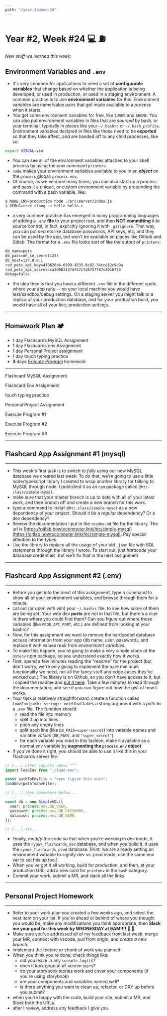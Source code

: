 ```yaml
---
path: "/year-2/week-24"
---
```


# Year #2, Week #24 💻 ⛽️

_New stuff we learned this week:_

## Environment Variables and `.env`

- It's very common for applications to need a set of **configurable variables**
  that change based on whether the application is being developed, or used in
  production, or used in a staging environment. A common practice is to use
  **environment variables** for this. Environment variables are name/value pairs
  that get made available to a _process_ when it starts.
- You get some environment variables for free, like `$USER` and `$HOME`. You can
  also put environment variables in files that are _sourced_ by bash, or your
  terminal, typically in places like your `~/.bashrc` or `~/.bash_profile`.
  Environment variables declared in files like those need to be **exported** so
  that they take affect, and are handed off to any child processes, like so:

```bash
export VISUAL=vim
```

- You can see all of the environment variables attached to your shell process by
  using the unix command `printenv`.
- `node` makes your environment variables available to you in an _**object**_ on
  the `process` global: `process.env`.
- Of course, as we've done many times, you can also start up a process and pass
  it a unique, or custom environment variable by prepending the command with a
  bash variable, like:

```bash
$ NODE_ENV=production node ./src/server/index.js
$ DEBUG=true clang -o hello hello.c
```

- a very common practice has emerged in many programming languages of adding a
  `.env` **file** to your project root, and then **NOT committing** it to source
  control, in fact, explicitly ignoring it with `.gitignore`. That way, you can
  put secrets like database passwords, API keys, etc, and they can be used by
  the app, but won't be available on places like Github and Gitlab. The format
  for a `.env` file looks sort of like the output of `printenv`:

```txt
db_name=pets
db_pass=oh_so_secret123!
db_host=127.0.0.1
rad_pets_api_key=4f0626d4-6999-4535-8c82-34cce12c9a9a
rad_pets_api_secret=ca3d983137d747c7a8757787c401b733
debug=false
```

- the idea then is that you have a different `.env` file in the different spots
  where your app runs -- on your local machine you would have test/sandbox/debug
  settings. On a staging server you might talk to a replica of your production
  database, and for your production build, you would have all of your live,
  production settings.

---

## Homework Plan 🏕

- 1 day Flashcards MySQL Assignment
- 1 day Flashcards env Assignment
- 1 day Personal Project assignment
- 1 day touch typing practice
- **3** days [_Execute Program_](https://www.executeprogram.com) homework

---

<Checkable id="flash-mysql">Flashcard MySQL Assignment</Checkable>

<Checkable id="flash-env">Flashcard Env Assignment</Checkable>

<Checkable id="typing">touch typing practice</Checkable>

<Checkable id="next-personal">Personal Project Assignment</Checkable>

<Checkable id="xp-1">Execute Program #1</Checkable>

<Checkable id="xp-2">Execute Program #2</Checkable>

<Checkable id="xp-3">Execute Program #3</Checkable>

---

## Flashcard App Assignment #1 (mysql)

---

- This week's first task is to switch to _fully using_ our new MySQL database we
  created last week. To do that, we're going to use a little node/typescript
  library I created to wrap another library for talking to MySQL through node. I
  published it as an `npm` package called `@htc-class/simple-mysql`.
- make sure that your master branch is up to date with all of your latest work,
  and then branch off and create a new branch for this work.
- type a command to install `@htc-class/simple-mysql` as a new dependency of
  your project. Should it be a _regular_ dependency? Or a dev dependency?
- Review the documentation I put in the `readme.md` file for the library. The
  url is
  [https://gitlab.howtocomputer.link/htc/simple-mysql](https://gitlab.howtocomputer.link/htc/simple-mysql).
  Pay special attention to the _types_.
- Use the library to replace all the usage of your old `.json` file with SQL
  statements through the library I wrote. To start out, just _hardcode_ your
  database credentials, but we'll fix that in the next assignment.

---

## Flashcard App Assignment #2 (.env)

---

- Before you get into the meat of this assignment, type a command to show all of
  your environment variables, and browse through them for a minute.
- cat out (or open with vim) your `~/.bashrc` file, to see how some of them are
  being set. Your web dev **ports** are _not_ in that file, but there's a clue
  in there where you could find them? Can you figure out where those variables
  (like `PROD_API_PORT`, etc.) are defined from looking at your bashrc?
- Now, for this assignment we want to remove the hardcoded database access
  information from your app (db name, user, password), and replace it with
  values read from _environment variables_.
- To make this happen, you're going to make a very simple clone of the `dotenv`
  npm package, so you understand exactly how it works.
- First, spend a few minutes reading the "readme" for the project (but don't
  worry, we're only going to implement the bare minimum functionality we need,
  not all the fancy stuff and edge cases they've worked out.) The library is on
  Github, so you don't have access to it, but I copied the readme and
  [put it here](https://gitlab.howtocomputer.link/htc/readme/-/blob/master/dotenv.md).
  Take a few minutes to read through the documentation, and see if you can
  figure out how the gist of how it works.
- Your task is relatively straightforward: create a function called
  `loadEnv(path: string): void` that takes a string argument with a _path_ to a
  `.env` file. The function should:
  - read the file into memory
  - split it up into lines
  - pitch any empty lines
  - split each line (like `DB_PASS=super-secret`) into variable _names_ and
    variable _values_ (`DB_PASS`, and `"super_secret"`).
  - for each variable you read in this fashion, make it available as a normal
    env variable by **augmenting the `process.env` object**
- If you've done it right, you should be able to use it like this in your
  Flashcards server file:

```ts
// [...] other imports above ^^^
import loadEnv from "./load-env";

const pathToEnvFile = "<you figure this out>";
loadEnv(pathToEnvFile);

// [...] then somewhere below...

const db = new SimpleSQL({
  user: process.env.DB_USER,
  password: process.env.DB_PASSWORD,
  database: process.env.DB_NAME,
});

// [...] etc...
```

- Finally, _modify the code_ so that when you're working in dev mode, it uses
  the `<you>_flashcards_dev` database, and when you build it, it uses the
  `<you>_flashcards_prod` database. (Hint: we are already setting an environment
  variable to signify dev vs. prod mode, use the same env var to set this up
  too.)
- When you've got it all working, build for production, and then, at your
  production URL, add a new card for `printenv` in the `bash` category.
- Commit your work, submit a MR, and slack all the links.

---

## Personal Project Homework

---

- Refer to your work plan you created a few weeks ago, and select the next item
  on your list. If you're ahead or behind of where you thought you would be,
  make any modifications you think appropriate, then **Slack me your goal for
  this week by WEDNESDAY at 9AM!!!!** 📅 👋
- Make sure you've addressed all of my feedback from last week, merge your MR,
  connect with vscode, pull from origin, and _create a new branch_.
- Implement the feature or chunk of work you planned.
- When you think you're done, check things like:
  - did you leave in any `console.log()`s?
  - does it look good at all screen sizes?
  - do your storybook stories work and cover your components (if you're using
    storybook)
  - are your components and variables named well?
  - is there anything you want to clean up, refactor, or DRY up before you
    submit?
- when you're happy with the code, build your site, submit a MR, and Slack both
  the URLs.
- after I review, address any feedback I give you.
